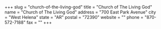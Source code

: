 +++
slug = "church-of-the-living-god"
title = "Church of The Living God"
name = "Church of The Living God"
address = "700 East Park Avenue"
city = "West Helena"
state = "AR"
postal = "72390"
website = ""
phone = "870-572-7188"
fax = ""
+++
